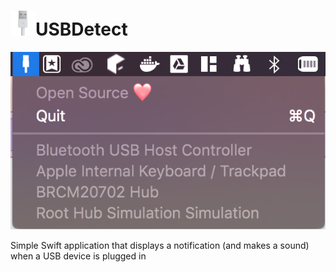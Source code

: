 # <img src="https://raw.githubusercontent.com/128keaton/USBDetect/master/USBDetect/usb.png" width="40">USBDetect
![](https://raw.githubusercontent.com/128keaton/USBDetect/master/screenshot.png)


Simple Swift application that displays a notification (and makes a sound) when a USB device is plugged in
